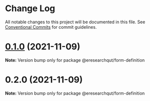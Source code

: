 # Change Log

All notable changes to this project will be documented in this file.
See [Conventional Commits](https://conventionalcommits.org) for commit guidelines.

# [0.1.0](https://github.com/eresearchqut/future-state-mono-repo/compare/@eresearchqut/form-definition@0.2.0...@eresearchqut/form-definition@0.1.0) (2021-11-09)

**Note:** Version bump only for package @eresearchqut/form-definition





# 0.2.0 (2021-11-09)

**Note:** Version bump only for package @eresearchqut/form-definition
